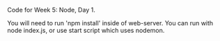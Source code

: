 Code for Week 5: Node, Day 1. 

You will need to run 'npm install' inside of web-server.
You can run with node index.js, or use start script which uses nodemon.
